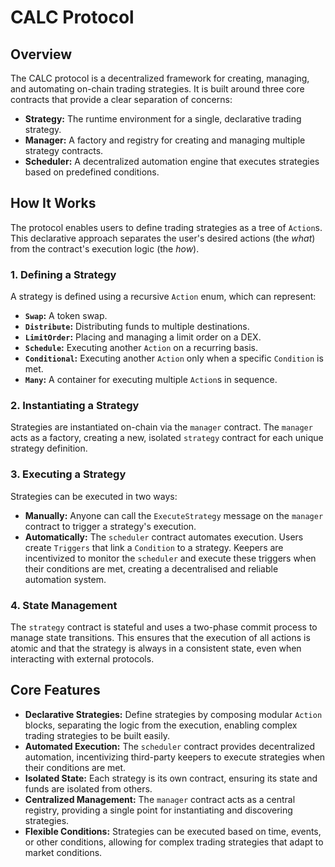 # CALC Protocol

## Overview

The CALC protocol is a decentralized framework for creating, managing, and automating on-chain trading strategies. It is built around three core contracts that provide a clear separation of concerns:

- **Strategy:** The runtime environment for a single, declarative trading strategy.
- **Manager:** A factory and registry for creating and managing multiple strategy contracts.
- **Scheduler:** A decentralized automation engine that executes strategies based on predefined conditions.

## How It Works

The protocol enables users to define trading strategies as a tree of `Action`s. This declarative approach separates the user's desired actions (the _what_) from the contract's execution logic (the _how_).

### 1. Defining a Strategy

A strategy is defined using a recursive `Action` enum, which can represent:

- **`Swap`:** A token swap.
- **`Distribute`:** Distributing funds to multiple destinations.
- **`LimitOrder`:** Placing and managing a limit order on a DEX.
- **`Schedule`:** Executing another `Action` on a recurring basis.
- **`Conditional`:** Executing another `Action` only when a specific `Condition` is met.
- **`Many`:** A container for executing multiple `Action`s in sequence.

### 2. Instantiating a Strategy

Strategies are instantiated on-chain via the `manager` contract. The `manager` acts as a factory, creating a new, isolated `strategy` contract for each unique strategy definition.

### 3. Executing a Strategy

Strategies can be executed in two ways:

- **Manually:** Anyone can call the `ExecuteStrategy` message on the `manager` contract to trigger a strategy's execution.
- **Automatically:** The `scheduler` contract automates execution. Users create `Triggers` that link a `Condition` to a strategy. Keepers are incentivized to monitor the `scheduler` and execute these triggers when their conditions are met, creating a decentralised and reliable automation system.

### 4. State Management

The `strategy` contract is stateful and uses a two-phase commit process to manage state transitions. This ensures that the execution of all actions is atomic and that the strategy is always in a consistent state, even when interacting with external protocols.

## Core Features

- **Declarative Strategies:** Define strategies by composing modular `Action` blocks, separating the logic from the execution, enabling complex trading strategies to be built easily.
- **Automated Execution:** The `scheduler` contract provides decentralized automation, incentivizing third-party keepers to execute strategies when their conditions are met.
- **Isolated State:** Each strategy is its own contract, ensuring its state and funds are isolated from others.
- **Centralized Management:** The `manager` contract acts as a central registry, providing a single point for instantiating and discovering strategies.
- **Flexible Conditions:** Strategies can be executed based on time, events, or other conditions, allowing for complex trading strategies that adapt to market conditions.
